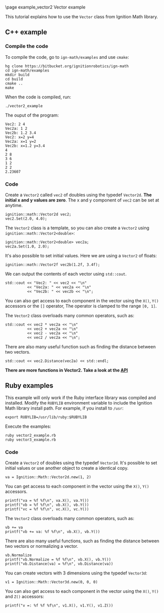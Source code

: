 \page example_vector2 Vector example

This tutorial explains how to use the `Vector` class from Ignition Math library.

## C++ example

### Compile the code

To compile the code, go to `ign-math/examples` and use `cmake`:

```{.sh}
hg clone https://bitbucket.org/ignitionrobotics/ign-math
cd ign-math/examples
mkdir build
cd build
cmake ..
make
```

When the code is compiled, run:

```{.sh}
./vector2_example
```

The ouput of the program:

```{.sh}
Vec2: 2 4
Vec2a: 1 2
Vec2b: 1.2 3.4
Vec2: x=2 y=4
Vec2a: x=1 y=2
Vec2b: x=1.2 y=3.4
4
2 8
3 6
1 2
2 2
2.23607
```

### Code

Create a `Vector2` called `vec2` of doubles using the typedef `Vector2d`. **The initial x and y values are zero**. The x and y component of `vec2` can be set at anytime.

```{.cpp}
ignition::math::Vector2d vec2;
vec2.Set(2.0, 4.0);
```

The `Vector2` class is a template, so you can also create a `Vector2` using `ignition::math::Vector2<double>`:

```{.cpp}
ignition::math::Vector2<double> vec2a;
vec2a.Set(1.0, 2.0);
```

It's also possible to set initial values. Here we are using a `Vector2` of floats:

```{.cpp}
ignition::math::Vector2f vec2b(1.2f, 3.4f);
```

We can output the contents of each vector using `std::cout`.

```{.cpp}
std::cout << "Vec2: " << vec2 << "\n"
          << "Vec2a: " << vec2a << "\n"
          << "Vec2b: " << vec2b << "\n";
```

You can also get access to each component in the vector using the `X()`, `Y()` accessors or the `[]` operator, The operator is clamped to the range `[0, 1]`.

The `Vector2` class overloads many common operators, such as:

```{.cpp}
std::cout << vec2 * vec2a << "\n"
          << vec2 + vec2a << "\n"
          << vec2 - vec2a << "\n"
          << vec2 / vec2a << "\n";
```

There are also many useful function such as finding the distance between two vectors.

```{.cpp}
std::cout << vec2.Distance(vec2a) << std::endl;
```

**There are more functions in Vector2. Take a look at the [API](https://ignitionrobotics.org/libs/math)**

## Ruby examples

This example will only work if the Ruby interface library was compiled and installed. Modify the `RUBYLIB` environment variable to include the Ignition Math library install path. For example, if you install to `/usr`:

```{.sh}
export RUBYLIB=/usr/lib/ruby:$RUBYLIB
```

Execute the examples:

```{.sh}
ruby vector2_example.rb
ruby vector3_example.rb
```

### Code

Create a `Vector2` of doubles using the typedef `Vector2d`. It's possible to set initial values or use another object to create a identical copy.

```{.rb}
va = Ignition::Math::Vector2d.new(1, 2)
```

You can get access to each component in the vector using the `X()`, `Y()` accessors.

```{.rb}
printf("va = %f %f\n", va.X(), va.Y())
printf("vb = %f %f\n", vb.X(), vb.Y())
printf("vc = %f %f\n", vc.X(), vc.Y())
```

The `Vector2` class overloads many common operators, such as:

```{.rb}
vb += va
printf("vb += va: %f %f\n", vb.X(), vb.Y())
```

There are also many useful functions, such as finding the distance between two vectors or normalizing a vector.

```{.rb}
vb.Normalize
printf("vb.Normalize = %f %f\n", vb.X(), vb.Y())
printf("vb.Distance(va) = %f\n", vb.Distance(va))
```

You can create vectors with 3 dimensions using the typedef `Vector3d`:

```{.rb}
v1 = Ignition::Math::Vector3d.new(0, 0, 0)
```

You can also get access to each component in the vector using the `X()`, `Y()` and `Z()` accessors:

```{.rb}
printf("v =: %f %f %f\n", v1.X(), v1.Y(), v1.Z())
```
